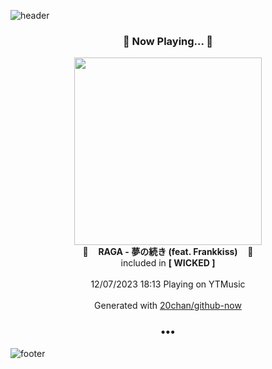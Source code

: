 ![header](https://capsule-render.vercel.app/api?type=wave&height=170&section=header&fontColor=090707&fontAlignX=45&fontAlignY=65&fontSize=100)

<h3 align="center">🎵 Now Playing... 🎵</h3>
<p align="center">
  <a href="https://music.youtube.com/watch?v=y799k7ITSAQ">
    <img width="300" src="https://lh3.googleusercontent.com/XFqMOdjdqFHsAFvJS4zmK46d9hGoa7ateSMAJQRLWfWUF2DUmJyZuIQhcNg8BEmae4kA66NoWrAeoRXiRg">
  </a>
  <br>
  🎵&nbsp&nbsp&nbsp <b>RAGA - 夢の続き (feat. Frankkiss)</b> &nbsp&nbsp&nbsp🎵
  <br>
  included in <b>[ WICKED ]</b>
  
  <br />
  <br />
  12/07/2023 18:13 Playing on YTMusic
  <br />
  <br />
  Generated with <a href="https://github.com/20chan/github-now">20chan/github-now</a>
</p>

<h3 align="center">•••</h3>

![footer](https://capsule-render.vercel.app/api?type=wave&height=150&section=footer)
